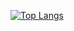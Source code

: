 [![Top Langs](https://github-readme-stats.vercel.app/api/top-langs/?username=kath3rine&exclude_repo=research&layout=donut&theme=tokyonight&langs_count=10)](https://github.com/anuraghazra/github-readme-stats)
